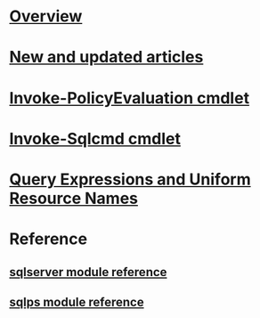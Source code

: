 # [Overview](database-engine-powershell-reference.md)  
# [New and updated articles](new-updated-powershell.md)
# [Invoke-PolicyEvaluation cmdlet](invoke-policyevaluation-cmdlet.md)  
# [Invoke-Sqlcmd cmdlet](invoke-sqlcmd-cmdlet.md)  
# [Query Expressions and Uniform Resource Names](query-expressions-and-uniform-resource-names.md)  
# Reference
## [sqlserver module reference](https://docs.microsoft.com/powershell/module/sqlserver/?toc=/sql/powershell/toc.json)
## [sqlps module reference](https://docs.microsoft.com/powershell/module/sqlps/?toc=/sql/powershell/toc.json)